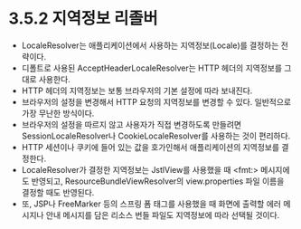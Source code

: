 # 3.5.2 지역정보 리졸버
- LocaleResolver는 애플리케이션에서 사용하는 지역정보(Locale)를 결정하는 전략이다.
- 디폴트로 사용된 AcceptHeaderLocaleResolver는 HTTP 헤더의 지역정보를 그대로 사용한다.
- HTTP 헤더의 지역정보는 보통 브라우저의 기본 설정에 따라 보내진다.
- 브라우저의 설정을 변경해서 HTTP 요청의 지역정보를 변경할 수 있다. 일반적으로 가장 무난한 방식이다.
- 브라우저의 설정을 따르지 않고 사용자가 직접 변경하도록 만들려면 SessionLocaleResolver나 CookieLocaleResolver를 사용하는 것이 편리하다.
- HTTP 세션이나 쿠키에 들어 있는 값을 호가인해서 애플리케이션의 지역정보를 결정한다.
- LocaleResolver가 결정한 지역정보는 JstlView를 사용했을 때 \<fmt:> 메시지에도 반영되고,
  ResourceBundleViewResolver의 view.properties 파일 이름을 결정할 때도 반영된다.
- 또, JSP나 FreeMarker 등의 스프링 폼 태그를 사용했을 때 화면에 출력할 에러 메시지나 안내 메시지를 담은 리소스 번들 파일도 지역정보에 따라 선택될 것이다.